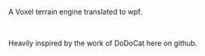 <p>A Voxel terrain engine translated to wpf.</p>
<br>
<p>Heavily inspired by the work of DoDoCat here on github.</p>
<br>
